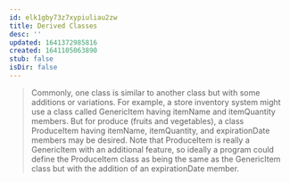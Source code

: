 ```yaml
---
id: elk1gby73z7xypiuliau2zw
title: Derived Classes
desc: ''
updated: 1641372985816
created: 1641105063890
stub: false
isDir: false
---
```



> Commonly, one class is similar to another class but with some additions or variations. For example, a store inventory system might use a class called GenericItem having itemName and itemQuantity members. But for produce (fruits and vegetables), a class ProduceItem having itemName, itemQuantity, and expirationDate members may be desired. Note that ProduceItem is really a GenericItem with an additional feature, so ideally a program could define the ProduceItem class as being the same as the GenericItem class but with the addition of an expirationDate member.
